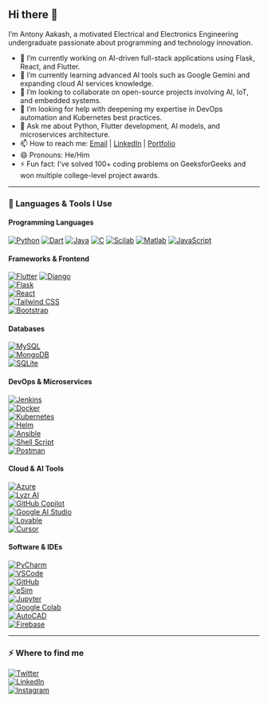 ## Hi there 👋

I’m Antony Aakash, a motivated Electrical and Electronics Engineering undergraduate passionate about programming and technology innovation. 

- 🔭 I’m currently working on AI-driven full-stack applications using Flask, React, and Flutter.
- 🌱 I’m currently learning advanced AI tools such as Google Gemini and expanding cloud AI services knowledge.
- 👯 I’m looking to collaborate on open-source projects involving AI, IoT, and embedded systems.
- 🤔 I’m looking for help with deepening my expertise in DevOps automation and Kubernetes best practices.
- 💬 Ask me about Python, Flutter development, AI models, and microservices architecture.
- 📫 How to reach me: [Email](mailto:aakash2005s@gmail.com) | [LinkedIn](https://www.linkedin.com/in/antony-aakash-s) | [Portfolio](https://www.aakashas25.github.io/antony-aakash-s/)
- 😄 Pronouns: He/Him
- ⚡ Fun fact: I’ve solved 100+ coding problems on GeeksforGeeks and won multiple college-level project awards.

---

### 🚀 Languages & Tools I Use

#### Programming Languages  
[![Python](https://raw.githubusercontent.com/devicons/devicon/master/icons/python/python-original.svg)](https://www.python.org/) 
[![Dart](https://www.vectorlogo.zone/logos/dartlang/dartlang-icon.svg)](https://dart.dev/) 
[![Java](https://raw.githubusercontent.com/devicons/devicon/master/icons/java/java-original.svg)](https://www.oracle.com/java/) 
[![C](https://raw.githubusercontent.com/devicons/devicon/master/icons/c/c-original.svg)](https://en.cppreference.com/w/) 
[![Scilab](https://upload.wikimedia.org/wikipedia/commons/thumb/0/0e/Scilab_logo.svg/1200px-Scilab_logo.svg.png)](https://www.scilab.org/) 
[![Matlab](https://upload.wikimedia.org/wikipedia/commons/2/21/Matlab_Logo.png)](https://www.mathworks.com/products/matlab.html) 
[![JavaScript](https://raw.githubusercontent.com/devicons/devicon/master/icons/javascript/javascript-original.svg)](https://developer.mozilla.org/en-US/docs/Web/JavaScript) 

#### Frameworks & Frontend  
[![Flutter](https://www.vectorlogo.zone/logos/flutterio/flutterio-icon.svg)](https://flutter.dev/) 
[![Django](https://cdn.worldvectorlogo.com/logos/django.svg)](https://www.djangoproject.com/)  
[![Flask](https://www.vectorlogo.zone/logos/pocoo_flask/pocoo_flask-icon.svg)](https://flask.palletsprojects.com/)  
[![React](https://raw.githubusercontent.com/devicons/devicon/master/icons/react/react-original-wordmark.svg)](https://reactjs.org/)  
[![Tailwind CSS](https://www.vectorlogo.zone/logos/tailwindcss/tailwindcss-icon.svg)](https://tailwindcss.com/)  
[![Bootstrap](https://raw.githubusercontent.com/devicons/devicon/master/icons/bootstrap/bootstrap-plain-wordmark.svg)](https://getbootstrap.com/)  

#### Databases  
[![MySQL](https://raw.githubusercontent.com/devicons/devicon/master/icons/mysql/mysql-original-wordmark.svg)](https://www.mysql.com/)  
[![MongoDB](https://raw.githubusercontent.com/devicons/devicon/master/icons/mongodb/mongodb-original-wordmark.svg)](https://www.mongodb.com/)  
[![SQLite](https://www.vectorlogo.zone/logos/sqlite/sqlite-icon.svg)](https://www.sqlite.org/)  

#### DevOps & Microservices  
[![Jenkins](https://www.vectorlogo.zone/logos/jenkins/jenkins-icon.svg)](https://www.jenkins.io/)  
[![Docker](https://raw.githubusercontent.com/devicons/devicon/master/icons/docker/docker-original-wordmark.svg)](https://www.docker.com/)  
[![Kubernetes](https://www.vectorlogo.zone/logos/kubernetes/kubernetes-icon.svg)](https://kubernetes.io/)  
[![Helm](https://helm.sh/img/helm.svg)](https://helm.sh/)  
[![Ansible](https://upload.wikimedia.org/wikipedia/commons/7/74/Ansible_logo.svg)](https://www.ansible.com/)  
[![Shell Script](https://upload.wikimedia.org/wikipedia/commons/4/4a/Bash_Logo_Colored.svg)](https://www.gnu.org/software/bash/)  
[![Postman](https://www.vectorlogo.zone/logos/getpostman/getpostman-icon.svg)](https://www.postman.com/)  

#### Cloud & AI Tools  
[![Azure](https://www.vectorlogo.zone/logos/microsoft_azure/microsoft_azure-icon.svg)](https://azure.microsoft.com/)  
[![Lyzr AI](https://raw.githubusercontent.com/lyzr-ai/public/main/lyzr_logo_gradient.png)](https://lyzr.ai/)  
[![GitHub Copilot](https://github.githubassets.com/images/modules/logos_page/GitHub-Mark.png)](https://github.com/features/copilot)  
[![Google AI Studio](https://cloud.google.com/_static/cloud/images/social-icon-google-cloud-1200-630.png)](https://ai.google/tools/)  
[![Lovable](https://lovable.ai/static/media/lov_logo_blue_icon.2a2f741e.svg)](https://lovable.ai/)  
[![Cursor](https://cursor.so/static/media/cursor_icon.657d757b.svg)](https://cursor.so/)  

#### Software & IDEs  
[![PyCharm](https://upload.wikimedia.org/wikipedia/commons/1/1f/PyCharm_Icon.svg)](https://www.jetbrains.com/pycharm/)  
[![VSCode](https://raw.githubusercontent.com/devicons/devicon/master/icons/vscode/vscode-original.svg)](https://code.visualstudio.com/)  
[![GitHub](https://github.githubassets.com/images/modules/logos_page/GitHub-Mark.png)](https://github.com/)  
[![eSim](https://esim.ai/wp-content/uploads/2021/09/esim-logo-1.png)](https://esim.ai/)  
[![Jupyter](https://jupyter.org/assets/nav_logo.svg)](https://jupyter.org/)  
[![Google Colab](https://colab.research.google.com/img/colab_favicon_256px.png)](https://colab.research.google.com/)  
[![AutoCAD](https://upload.wikimedia.org/wikipedia/commons/7/7a/Autodesk_AutoCAD_Logo.svg)](https://www.autodesk.com/products/autocad/overview)  
[![Firebase](https://firebase.google.com/downloads/brand-guidelines/PNG/logo-logomark.png)](https://firebase.google.com/)


---

### ⚡️ Where to find me

[![Twitter](https://img.shields.io/badge/twitter-x?style=for-the-badge&logo=x&logoColor=white&color=%230f1419)](https://x.com/AakashAS22)  
[![LinkedIn](https://img.shields.io/badge/linkedin-logo?style=for-the-badge&logo=linkedin&logoColor=white&color=%230a77b6)](https://www.linkedin.com/in/antony-aakash-s)  
[![Instagram](https://img.shields.io/badge/instagram-logo?style=for-the-badge&logo=instagram&logoColor=white&color=%23F35369)](https://www.instagram.com/_aakash_22_)

